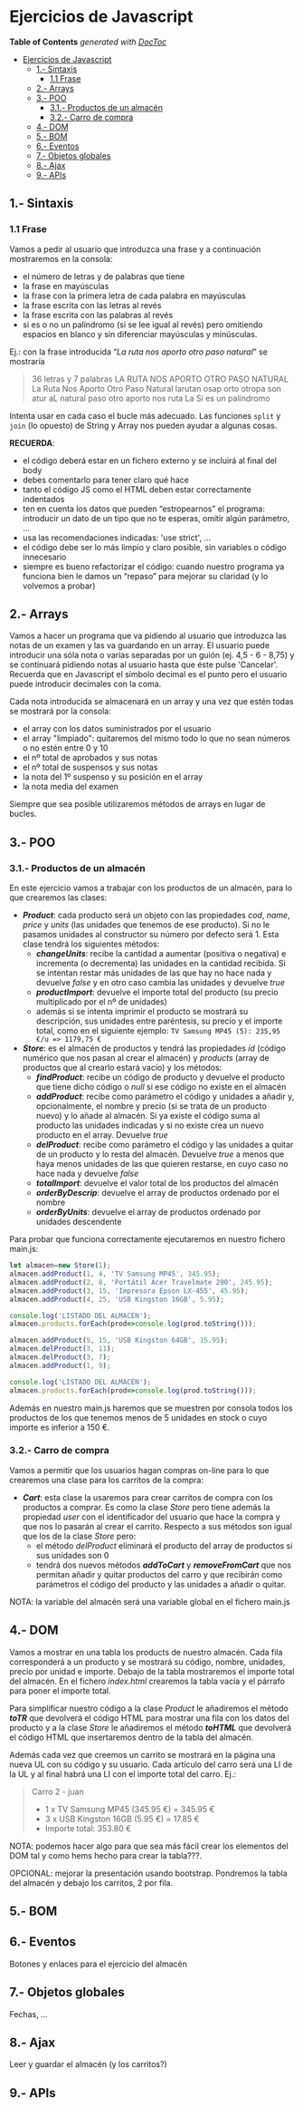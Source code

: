 # Ejercicios de Javascript

<!-- START doctoc generated TOC please keep comment here to allow auto update -->
<!-- DON'T EDIT THIS SECTION, INSTEAD RE-RUN doctoc TO UPDATE -->
**Table of Contents**  *generated with [DocToc](https://github.com/thlorenz/doctoc)*

- [Ejercicios de Javascript](#ejercicios-de-javascript)
  - [1.- Sintaxis](#1--sintaxis)
    - [1.1 Frase](#11-frase)
  - [2.- Arrays](#2--arrays)
  - [3.- POO](#3--poo)
    - [3.1.- Productos de un almacén](#31--productos-de-un-almac%C3%A9n)
    - [3.2.- Carro de compra](#32--carro-de-compra)
  - [4.- DOM](#4--dom)
  - [5.- BOM](#5--bom)
  - [6.- Eventos](#6--eventos)
  - [7.- Objetos globales](#7--objetos-globales)
  - [8.- Ajax](#8--ajax)
  - [9.- APIs](#9--apis)

<!-- END doctoc generated TOC please keep comment here to allow auto update -->

## 1.- Sintaxis
### 1.1 Frase
Vamos a pedir al usuario que introduzca una frase y a continuación mostraremos en la consola:
* el número de letras y de palabras que tiene
* la frase en mayúsculas
* la frase con la primera letra de cada palabra en mayúsculas
* la frase escrita con las letras al revés
* la frase escrita con las palabras al revés
* si es o no un palíndromo (si se lee igual al revés) pero omitiendo espacios en blanco y sin diferenciar mayúsculas y minúsculas. 

Ej.: con la frase introducida “_La ruta nos aporto otro paso natural_” se mostraría
> 36 letras y 7 palabras
> LA RUTA NOS APORTO OTRO PASO NATURAL
> La Ruta Nos Aporto Otro Paso Natural
> larutan osap orto otropa son atur aL
> natural paso otro aporto nos ruta La
> Sí es un palíndromo

Intenta usar en cada caso el bucle más adecuado. Las funciones `split` y `join` (lo opuesto) de String y Array nos pueden ayudar a algunas cosas.

**RECUERDA**:
* el código deberá estar en un fichero externo y se incluirá al final del body
* debes comentarlo para tener claro qué hace
* tanto el código JS como el HTML deben estar correctamente indentados
* ten en cuenta los datos que pueden “estropearnos” el programa: introducir un dato de un tipo que no te esperas, omitir algún parámetro, ...
* usa las recomendaciones indicadas: 'use strict', ...
* el código debe ser lo más limpio y claro posible, sin variables o código innecesario
* siempre es bueno refactorizar el código: cuando nuestro programa ya funciona bien le damos un “repaso” para mejorar su claridad (y lo volvemos a probar)

## 2.- Arrays
Vamos a hacer un programa que va pidiendo al usuario que introduzca las notas de un examen y las va guardando en un array. El usuario puede introducir una sóla nota o varias separadas por un guión (ej. 4,5 - 6 - 8,75) y se continuará pidiendo notas al usuario hasta que éste pulse 'Cancelar'. Recuerda que en Javascript el símbolo decimal es el punto pero el usuario puede introducir decimales con la coma.

Cada nota introducida se almacenará en un array y una vez que estén todas se mostrará por la consola:
* el array con los datos suministrados por el usuario
* el array "limpiado": quitaremos del mismo todo lo que no sean números o no estén entre 0 y 10
* el nº total de aprobados y sus notas
* el nº total de suspensos y sus notas
* la nota del 1º suspenso y su posición en el array
* la nota media del examen

Siempre que sea posible utilizaremos métodos de arrays en lugar de bucles.

## 3.- POO
### 3.1.- Productos de un almacén
En este ejercicio vamos a trabajar con los productos de un almacén, para lo que crearemos las clases:
* **_Product_**: cada producto será un objeto con las propiedades _cod_, _name_, _price_ y _units_ (las unidades que tenemos de ese producto). Si no le pasamos unidades al constructor su número por defecto será 1. Esta clase tendrá los siguientes métodos:
  *  **_changeUnits_**: recibe la cantidad a aumentar (positiva o negativa) e incrementa (o decrementa) las unidades en la cantidad recibida. Si se intentan restar más unidades de las que hay no hace nada y devuelve _false_ y en otro caso cambia las unidades y devuelve _true_
  * **_productImport_**: devuelve el importe total del producto (su precio multiplicado por el nº de unidades)
  * además si se intenta imprimir el producto se mostrará su descripción, sus unidades entre paréntesis, su precio y el importe total, como en el siguiente ejemplo: `TV Samsung MP45 (5): 235,95 €/u => 1179,75 €`
* **_Store_**: es el almacén de productos y tendrá las propiedades _id_ (código numérico que nos pasan al crear el almacén) y _products_ (array de productos que al crearlo estará vacío) y los métodos:
  * **_findProduct_**: recibe un código de producto y devuelve el producto que tiene dicho código o _null_ si ese código no existe en el almacén
  * **_addProduct_**: recibe como parámetro el código y unidades a añadir y, opcionalmente, el nombre y precio (si se trata de un producto nuevo) y lo añade al almacén. Si ya existe el código suma al producto las unidades indicadas y si no existe crea un nuevo producto en el array. Devuelve _true_
  * **_delProduct_**: recibe como parámetro el código y las unidades a quitar de un producto y lo resta del almacén. Devuelve _true_ a menos que haya menos unidades de las que quieren restarse, en cuyo caso no hace nada y devuelve _false_
  * **_totalImport_**: devuelve el valor total de los productos del almacén
  * **_orderByDescrip_**: devuelve el array de productos ordenado por el nombre
  * **_orderByUnits_**: devuelve el array de productos ordenado por unidades descendente

Para probar que funciona correctamente ejecutaremos en nuestro fichero main.js:
```javascript
let almacen=new Store(1);
almacen.addProduct(1, 4, 'TV Samsung MP45', 345.95);
almacen.addProduct(2, 8, 'Portátil Acer Travelmate 200', 245.95);
almacen.addProduct(3, 15, 'Impresora Epson LX-455', 45.95);
almacen.addProduct(4, 25, 'USB Kingston 16GB', 5.95);

console.log('LISTADO DEL ALMACÉN');
almacen.products.forEach(prod=>console.log(prod.toString()));

almacen.addProduct(5, 15, 'USB Kingston 64GB', 15.95);
almacen.delProduct(3, 11);
almacen.delProduct(3, 7);
almacen.addProduct(1, 9);

console.log('LISTADO DEL ALMACÉN');
almacen.products.forEach(prod=>console.log(prod.toString()));
```
Además en nuestro main.js haremos que se muestren por consola todos los productos de los que tenemos menos de 5 unidades en stock o cuyo importe es inferior a 150 €.

### 3.2.- Carro de compra
Vamos a permitir que los usuarios hagan compras on-line para lo que crearemos una clase para los carritos de la compra:
* **_Cart_**: esta clase la usaremos para crear carritos de compra con los productos a comprar. Es como la clase _Store_ pero tiene además la propiedad _user_ con el identificador del usuario que hace la compra y que nos lo pasarán al crear el carrito. Respecto a sus métodos son igual que los de la clase _Store_ pero:
    * el método _delProduct_ eliminará el producto del array de productos si sus unidades son 0
    * tendrá dos nuevos métodos **_addToCart_** y **_removeFromCart_** que nos permitan añadir y quitar productos del carro y que recibirán como parámetros el código del producto y las unidades a añadir o quitar.
    
NOTA: la variable del almacén será una variable global en el fichero main.js

## 4.- DOM
Vamos a mostrar en una tabla los products de nuestro almacén. Cada fila corresponderá a un producto y se mostrará su código, nombre, unidades, precio por unidad e importe. Debajo de la tabla mostraremos el importe total del almacén. En el fichero _index.html_ crearemos la tabla vacía y el párrafo para poner el importe total.

Para simplificar nuestro código a la clase _Product_ le añadiremos el método **_toTR_** que devolverá el código HTML para mostrar una fila con los datos del producto y a la clase _Store_ le añadiremos el método **_toHTML_** que devolverá el código HTML que insertaremos dentro de la tabla del almacén. 

Además cada vez que creemos un carrito se mostrará en la página una nueva UL con su código y su usuario. Cada artículo del carro será una LI de la UL y al final habrá una LI con el importe total del carro. Ej.:
> Carro 2 - juan
> * 1 x TV Samsung MP45 (345.95 €) = 345.95 €
> * 3 x USB Kingston 16GB (5.95 €) = 17.85 €
> * Importe total: 353.80 €

NOTA: podemos hacer algo para que sea más fácil crear los elementos del DOM tal y como hems hecho para crear la tabla???.

OPCIONAL: mejorar la presentación usando bootstrap. Pondremos la tabla del almacén y debajo los carritos, 2 por fila.

## 5.- BOM

## 6.- Eventos
Botones y enlaces para el ejercicio del almacén

## 7.- Objetos globales
Fechas, ...

## 8.- Ajax
Leer y guardar el almacén (y los carritos?)

## 9.- APIs

